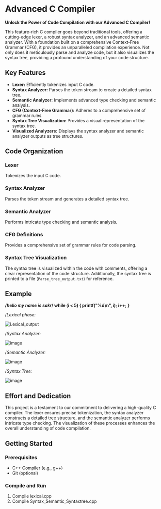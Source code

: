 # Advanced C Compiler

**Unlock the Power of Code Compilation with our Advanced C Compiler!**

This feature-rich C compiler goes beyond traditional tools, offering a cutting-edge lexer, a robust syntax analyzer, and an advanced semantic analyzer. With a foundation built on a comprehensive Context-Free Grammar (CFG), it provides an unparalleled compilation experience. Not only does it meticulously parse and analyze code, but it also visualizes the syntax tree, providing a profound understanding of your code structure.

## Key Features

- **Lexer:** Efficiently tokenizes input C code.
- **Syntax Analyzer:** Parses the token stream to create a detailed syntax tree.
- **Semantic Analyzer:** Implements advanced type checking and semantic analysis.
- **CFG (Context-Free Grammar):** Adheres to a comprehensive set of grammar rules.
- **Syntax Tree Visualization:** Provides a visual representation of the syntax tree.
- **Visualized Analyzers:** Displays the syntax analyzer and semantic analyzer outputs as tree structures.

## Code Organization

### Lexer
Tokenizes the input C code.

### Syntax Analyzer
Parses the token stream and generates a detailed syntax tree.

### Semantic Analyzer
Performs intricate type checking and semantic analysis.

### CFG Definitions
Provides a comprehensive set of grammar rules for code parsing.

### Syntax Tree Visualization
The syntax tree is visualized within the code with comments, offering a clear representation of the code structure. Additionally, the syntax tree is printed to a file (`Parse_tree_output.txt`) for reference.

## Example

   **/*hello my name is sakr*/
   while (i < 5) {
   printf("%d\n", i);
    i++;
   }**

   /*Lexical phase:*

  ![Lexical_output](https://github.com/Sakr00/Advanced-C-Compiler/assets/111249727/84b2d0ab-e5bd-4997-b10c-d0645e0489da)


   /*Syntax Analyzer:*

   ![image](https://github.com/Sakr00/Advanced-C-Compiler/assets/111249727/d8b6f535-966e-49be-a599-bd5574a8d369)


   /*Semantic Analyzer:*

   ![image](https://github.com/Sakr00/Advanced-C-Compiler/assets/111249727/4ca82414-a4c5-4fb1-85b1-05f490d32391)


   /*Syntax Tree:*

   ![image](https://github.com/Sakr00/Advanced-C-Compiler/assets/111249727/e284805d-6ff6-4566-95ec-b101d598786a)


## Effort and Dedication

This project is a testament to our commitment to delivering a high-quality C compiler. The lexer ensures precise tokenization, the syntax analyzer constructs a detailed tree structure, and the semantic analyzer performs intricate type checking. The visualization of these processes enhances the overall understanding of code compilation.

## Getting Started

### Prerequisites

- C++ Compiler (e.g., g++)
- Git (optional)

### Compile and Run

1. Compile lexical.cpp
2. Compile Syntax_Semantic_Syntaxtree.cpp
